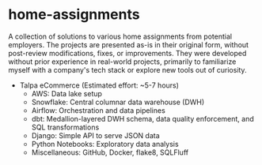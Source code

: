 # home-assignments
A collection of solutions to various home assignments from potential employers.
The projects are presented as-is in their original form, without post-review modifications, fixes, or improvements. They were developed without prior experience in real-world projects, primarily to familiarize myself with a company's tech stack or explore new tools out of curiosity.

 - Talpa eCommerce (Estimated effort: ~5-7 hours)
   - AWS: Data lake setup
   - Snowflake: Central columnar data warehouse (DWH)
   - Airflow: Orchestration and data pipelines
   - dbt: Medallion-layered DWH schema, data quality enforcement, and SQL transformations
   - Django: Simple API to serve JSON data
   - Python Notebooks: Exploratory data analysis
   - Miscellaneous: GitHub, Docker, flake8, SQLFluff